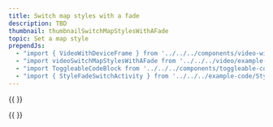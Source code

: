 ```yaml
---
title: Switch map styles with a fade
description: TBD
thumbnail: thumbnailSwitchMapStylesWithAFade
topic: Set a map style
prependJs:
  - "import { VideoWithDeviceFrame } from '../../../components/video-with-device-frame'"
  - "import videoSwitchMapStylesWithAFade from '../../../video/example-switchmapstyleswithfade.mp4'"
  - "import ToggleableCodeBlock from '../../../components/toggleable-code-block'"
  - "import { StyleFadeSwitchActivity } from '../../../example-code/StyleFadeSwitchActivity.js'"
---
```


{{
  <VideoWithDeviceFrame 
    videoFile={videoSwitchMapStylesWithAFade}
    rotation="horizontal"
    device="pixel-2"
  />
}}

<!-- Any notes about this example would go here.  -->

{{
  <ToggleableCodeBlock 
    codeSnippet={StyleFadeSwitchActivity}
  />
}}
